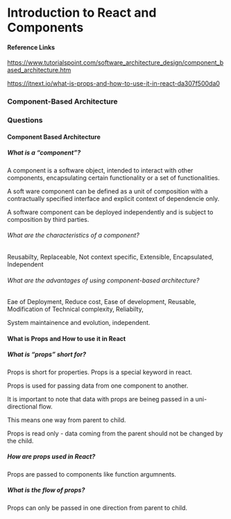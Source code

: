 # Introduction to React and Components

#### Reference Links

https://www.tutorialspoint.com/software_architecture_design/component_based_architecture.htm

https://itnext.io/what-is-props-and-how-to-use-it-in-react-da307f500da0




### Component-Based Architecture






### Questions

#### Component Based Architecture 

##### What is a “component”?

A component is a software object, intended to interact with other components, encapsulating certain functionality or a set of functionalities.

A soft ware component can be defined as a unit of composition with a contractually specified interface and explicit context of dependencie only.

A software component can be deployed independently and is subject to composition by third parties.

###### What are the characteristics of a component?

Reusabilty, Replaceable, Not context specific, Extensible, Encapsulated, Independent


###### What are the advantages of using component-based architecture?

Eae of Deployment, Reduce cost, Ease of development, Reusable, Modification of Technical complexity, Reliabilty, 

System maintainence and evolution, independent.


#### What is Props and How to use it in React

##### What is “props” short for?

Props is short for properties. Props is a special keyword in react. 

Props is used for passing data from one component to another.

It is important to note that data with props are beineg passed in a uni-directional flow.

This means one way from parent to child.

Props is read only - data coming from the parent should not be changed by the child.


##### How are props used in React?

Props are passed to components like function argumnents.


##### What is the flow of props?

Props can only be passed in one direction from parent to child.
















